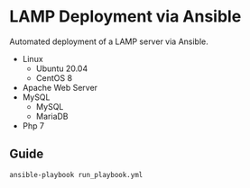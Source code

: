 # LAMP Deployment via Ansible

Automated deployment of a LAMP server via Ansible.

* Linux
  * Ubuntu 20.04
  * CentOS 8
* Apache Web Server
* MySQL
  * MySQL
  * MariaDB
* Php 7

## Guide

```bash
ansible-playbook run_playbook.yml
```
